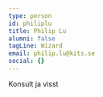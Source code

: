 ```yaml
---
type: person
id: philiplu
title: Philip Lu
alumni: false
tagLine: Wizard
email: philip.lu@kits.se
social: {}
---
```

Konsult ja visst
